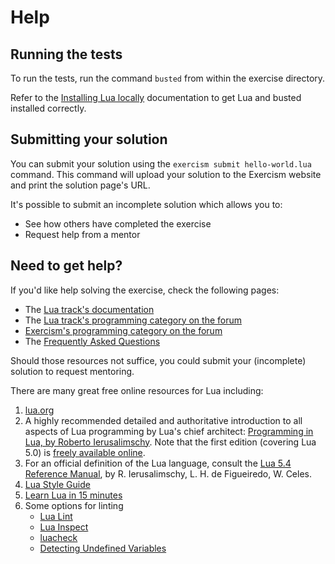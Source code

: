 # Help

## Running the tests

To run the tests, run the command `busted` from within the exercise directory.

Refer to the [Installing Lua locally][install] documentation to get Lua and busted installed correctly.

[install]: https://exercism.org/docs/tracks/lua/installation

## Submitting your solution

You can submit your solution using the `exercism submit hello-world.lua` command.
This command will upload your solution to the Exercism website and print the solution page's URL.

It's possible to submit an incomplete solution which allows you to:

- See how others have completed the exercise
- Request help from a mentor

## Need to get help?

If you'd like help solving the exercise, check the following pages:

- The [Lua track's documentation](https://exercism.org/docs/tracks/lua)
- The [Lua track's programming category on the forum](https://forum.exercism.org/c/programming/lua)
- [Exercism's programming category on the forum](https://forum.exercism.org/c/programming/5)
- The [Frequently Asked Questions](https://exercism.org/docs/using/faqs)

Should those resources not suffice, you could submit your (incomplete) solution to request mentoring.

There are many great free online resources for Lua including:

1. [lua.org][8]
2. A highly recommended detailed and authoritative introduction to all aspects of Lua programming by Lua's chief architect: [Programming in Lua, by Roberto Ierusalimschy][6]. Note that the first edition (covering Lua 5.0) is [freely available online][9].
3. For an official definition of the Lua language, consult the [Lua 5.4 Reference Manual][7], by R. Ierusalimschy, L. H. de Figueiredo, W. Celes.
4. [Lua Style Guide][4]
5. [Learn Lua in 15 minutes][5]
6. Some options for linting
    - [Lua Lint][10]
    - [Lua Inspect][11]
    - [luacheck][12]
    - [Detecting Undefined Variables][13]

[4]: https://github.com/Olivine-Labs/lua-style-guide
[5]: http://tylerneylon.com/a/learn-lua/
[6]: http://www.lua.org/pil/
[7]: http://www.lua.org/manual/5.4/
[8]: http://www.lua.org
[9]: http://www.lua.org/pil/contents.html
[10]: http://lua-users.org/wiki/LuaLint
[11]: http://lua-users.org/wiki/LuaInspect
[12]: https://github.com/luarocks/luacheck
[13]: http://lua-users.org/wiki/DetectingUndefinedVariables
